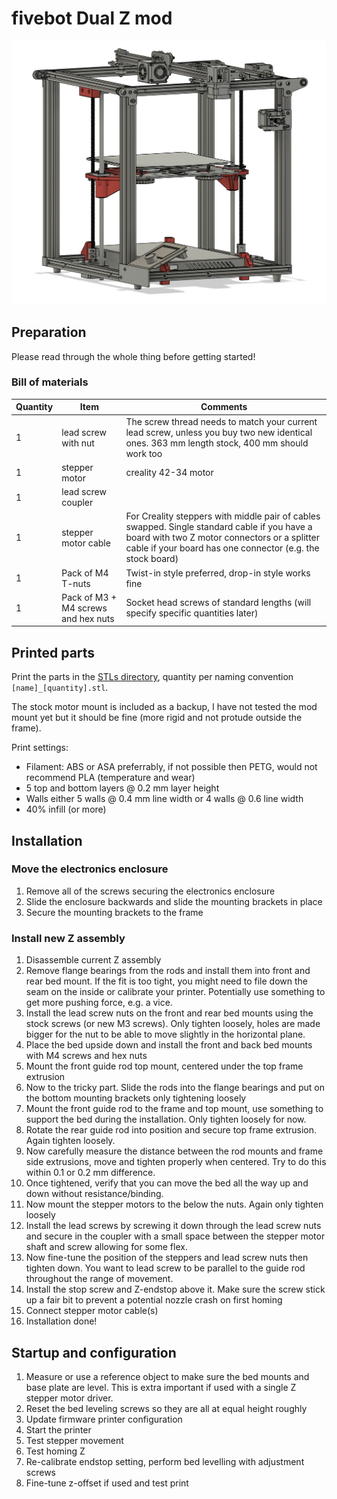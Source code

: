 # fivebot Dual Z mod

![overview](assets/images/dual-z/overview.png)

## Preparation
Please read through the whole thing before getting started!

### Bill of materials
|Quantity|Item|Comments|
|---|---|---|
|1|lead screw with nut|The screw thread needs to match your current lead screw, unless you buy two new identical ones. 363 mm length stock, 400 mm should work too|
|1|stepper motor|creality 42-34 motor|
|1|lead screw coupler||
|1|stepper motor cable| For Creality steppers with middle pair of cables swapped. Single standard cable if you have a board with two Z motor connectors or a splitter cable if your board has one connector (e.g. the stock board)|
|1|Pack of M4 T-nuts| Twist-in style preferred, drop-in style works fine|
|1|Pack of M3 + M4 screws and hex nuts| Socket head screws of standard lengths (will specify specific quantities later)|

## Printed parts
Print the parts in the [STLs directory](https://github.com/hellbe/fivebot/tree/main/dual-z/STLs), quantity per naming convention `[name]_[quantity].stl`.

The stock motor mount is included as a backup, I have not tested the mod mount yet but it should be fine (more rigid and not protude outside the frame).

Print settings:
* Filament: ABS or ASA preferrably, if not possible then PETG, would not recommend PLA (temperature and wear)
* 5 top and bottom layers @ 0.2 mm layer height
* Walls either 5 walls @ 0.4 mm line width or 4 walls @ 0.6 line width
* 40% infill (or more)

## Installation

### Move the electronics enclosure
1. Remove all of the screws securing the electronics enclosure
2. Slide the enclosure backwards and slide the mounting brackets in place
3. Secure the mounting brackets to the frame

### Install new Z assembly
1. Disassemble current Z assembly
1. Remove flange bearings from the rods and install them into front and rear bed mount. If the fit is too tight, you might need to file down the seam on the inside or calibrate your printer. Potentially use something to get more pushing force, e.g. a vice.
1. Install the lead screw nuts on the front and rear bed mounts using the stock screws (or new M3 screws). Only tighten loosely, holes are made bigger for the nut to be able to move slightly in the horizontal plane.
1. Place the bed upside down and install the front and back bed mounts with M4 screws and hex nuts
1. Mount the front guide rod top mount, centered under the top frame extrusion
1. Now to the tricky part. Slide the rods into the flange bearings and put on the bottom mounting brackets only tightening loosely
1. Mount the front guide rod to the frame and top mount, use something to support the bed during the installation. Only tighten loosely for now.
1. Rotate the rear guide rod into position and secure top frame extrusion. Again tighten loosely.
1. Now carefully measure the distance between the rod mounts and frame side extrusions, move and tighten properly when centered. Try to do this within 0.1 or 0.2 mm difference.
1. Once tightened, verify that you can move the bed all the way up and down without resistance/binding.
1. Now mount the stepper motors to the below the nuts. Again only tighten loosely
1. Install the lead screws by screwing it down through the lead screw nuts and secure in the coupler with a small space between the stepper motor shaft and screw allowing for some flex.
1. Now fine-tune the position of the steppers and lead screw nuts then tighten down. You want to lead screw to be parallel to the guide rod throughout the range of movement.
1. Install the stop screw and Z-endstop above it. Make sure the screw stick up a fair bit to prevent a potential nozzle crash on first homing
2. Connect stepper motor cable(s)
1. Installation done!

## Startup and configuration
1. Measure or use a reference object to make sure the bed mounts and base plate are level. This is extra important if used with a single Z stepper motor driver.
1. Reset the bed leveling screws so they are all at equal height roughly
1. Update firmware printer configuration
1. Start the printer
1. Test stepper movement
1. Test homing Z
1. Re-calibrate endstop setting, perform bed levelling with adjustment screws
2. Fine-tune z-offset if used and test print
